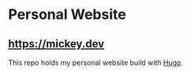 # Personal Website

## <https://mickey.dev>

This repo holds my personal website build with [Hugo](httpa://gohugo.io).